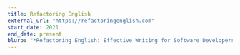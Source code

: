```yaml
---
title: Refactoring English
external_url: "https://refactoringenglish.com"
start_date: 2021
end_date: present
blurb: "*Refactoring English: Effective Writing for Software Developers* is my upcoming book that teaches developers practical tips to improve their writing."
---
```

